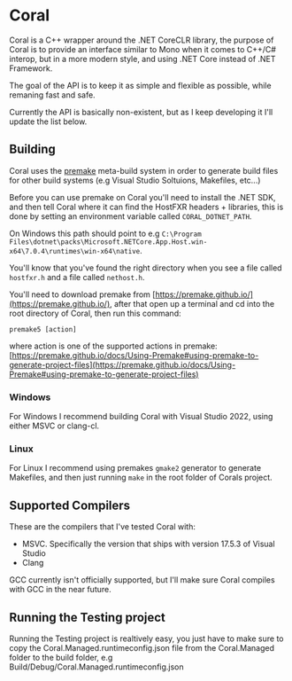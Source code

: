# Coral

Coral is a C++ wrapper around the .NET CoreCLR library, the purpose of Coral is to provide an interface similar to Mono when it comes to C++/C# interop, but in a more modern style, and using .NET Core instead of .NET Framework.

The goal of the API is to keep it as simple and flexible as possible, while remaning fast and safe.

Currently the API is basically non-existent, but as I keep developing it I'll update the list below.

## Building

Coral uses the [premake](https://premake.github.io/) meta-build system in order to generate build files for other build systems (e.g Visual Studio Soltuions, Makefiles, etc...)

Before you can use premake on Coral you'll need to install the .NET SDK, and then tell Coral where it can find the HostFXR headers + libraries, this is done by setting an environment variable called `CORAL_DOTNET_PATH`.

On Windows this path should point to e.g `C:\Program Files\dotnet\packs\Microsoft.NETCore.App.Host.win-x64\7.0.4\runtimes\win-x64\native`.

You'll know that you've found the right directory when you see a file called `hostfxr.h` and a file called `nethost.h`.

You'll need to download premake from [https://premake.github.io/](https://premake.github.io/), after that open up a terminal and cd into the root directory of Coral, then run this command:

```
premake5 [action]
```

where action is one of the supported actions in premake: [https://premake.github.io/docs/Using-Premake#using-premake-to-generate-project-files](https://premake.github.io/docs/Using-Premake#using-premake-to-generate-project-files)

### Windows

For Windows I recommend building Coral with Visual Studio 2022, using either MSVC or clang-cl.

### Linux

For Linux I recommend using premakes `gmake2` generator to generate Makefiles, and then just running `make` in the root folder of Corals project.

## Supported Compilers

These are the compilers that I've tested Coral with:

- MSVC. Specifically the version that ships with version 17.5.3 of Visual Studio
- Clang

GCC currently isn't officially supported, but I'll make sure Coral compiles with GCC in the near future.

## Running the Testing project

Running the Testing project is realtively easy, you just have to make sure to copy the Coral.Managed.runtimeconfig.json file from the Coral.Managed folder to the build folder, e.g Build/Debug/Coral.Managed.runtimeconfig.json
